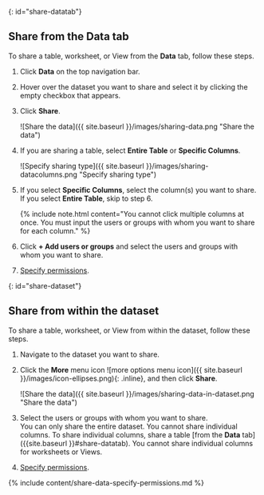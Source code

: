 {: id="share-datatab"}
## Share from the Data tab
To share a table, worksheet, or View from the **Data** tab, follow these steps.

1. Click **Data** on the top navigation bar.

2. Hover over the dataset you want to share and select it by clicking the empty checkbox that appears.

3. Click **Share**.

    ![Share the data]({{ site.baseurl }}/images/sharing-data.png "Share the data")
    <!--{% include image.html file="sharing-data.png" title="Share the data" alt="Select the data you want to share and click the share icon." caption="Share the data" %}-->

4. If you are sharing a table, select **Entire Table** or **Specific Columns**.

    ![Specify sharing type]({{ site.baseurl }}/images/sharing-datacolumns.png "Specify sharing type")
    <!--{% include image.html file="sharing-datacolumns.png" title="Specify sharing type" alt="Select either entire table or specific columns." caption="Specify sharing type" %}-->

5. If you select **Specific Columns**, select the column(s) you want to share. If you select **Entire Table**, skip to step 6.

    {% include note.html content="You cannot click multiple columns at once. You must input the users or groups with whom you want to share for each column." %}

6. Click **+ Add users or groups** and select the users and groups with whom you want to share.

7. [Specify permissions](#specify-permissions).

{: id="share-dataset"}
## Share from within the dataset
To share a table, worksheet, or View from within the dataset, follow these steps.
1. Navigate to the dataset you want to share.

2. Click the **More** menu icon ![more options menu icon]({{ site.baseurl }}/images/icon-ellipses.png){: .inline}, and then click **Share**.

    ![Share the data]({{ site.baseurl }}/images/sharing-data-in-dataset.png "Share the data")
    <!--{% include image.html file="sharing-data-in-dataset.png" title="Share the data" alt="Click the three-dot ellipsis icon and then click Share." caption="Share the data" %}-->

3. Select the users or groups with whom you want to share.<br>
    You can only share the entire dataset. You cannot share individual columns. To share individual columns, share a table [from the **Data** tab]({{site.baseurl }}#share-datatab). You cannot share individual columns for worksheets or Views.

4. [Specify permissions](#specify-permissions).

{% include content/share-data-specify-permissions.md %}
